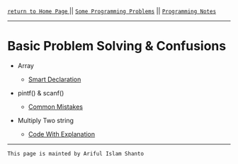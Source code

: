 [ `return to Home Page` ](https://shanto-swe029.github.io) || [`Some Programming Problems`](https://shanto-swe029.github.io/programmingproblems) || [`Programming Notes`](https://shanto-swe029.github.io/programmingnotes)

***

# Basic Problem Solving & Confusions

- Array
    - [Smart Declaration](https://shanto-swe029.github.io/programmingnotes/array/smart-declaration)

- pintf() & scanf()
    - [Common Mistakes](https://shanto-swe029.github.io/programmingnotes/printf-scanf/mistakes)

- Multiply Two string
    - [Code With Explanation](shanto-swe029.github.io/programmingnotes/multiplytwostring)


***

`This page is mainted by Ariful Islam Shanto`
